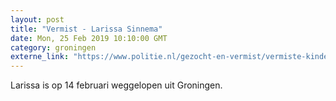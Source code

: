 ```yaml
---
layout: post
title: "Vermist - Larissa Sinnema"
date: Mon, 25 Feb 2019 10:10:00 GMT
category: groningen
externe_link: "https://www.politie.nl/gezocht-en-vermist/vermiste-kinderen/2019/februari/larissa-sinnema.html"
---
```


Larissa is op 14 februari weggelopen uit Groningen.
